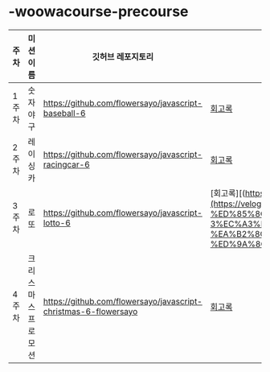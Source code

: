 # -woowacourse-precourse

| 주차 | 미션 이름 | 깃허브 레포지토리 | 회고록 |
| ---- |----------|-------------------|--------|
| 1주차 | 숫자 야구 | https://github.com/flowersayo/javascript-baseball-6 | [회고록](https://velog.io/@flowersayo/%EC%9A%B0%EC%95%84%ED%95%9C-%ED%85%8C%ED%81%AC%EC%BD%94%EC%8A%A4-%ED%94%84%EB%A6%AC%EC%BD%94%EC%8A%A4-1%EC%A3%BC%EC%B0%A8-%ED%9A%8C%EA%B3%A0) |
| 2주차 | 레이싱카 | https://github.com/flowersayo/javascript-racingcar-6 | [회고록](https://velog.io/@flowersayo/%EC%9A%B0%EC%95%84%ED%95%9C-%ED%85%8C%ED%81%AC%EC%BD%94%EC%8A%A4-2%EC%A3%BC%EC%B0%A8-%EC%9E%90%EB%8F%99%EC%B0%A8-%EA%B2%BD%EC%A3%BC-%EA%B2%8C%EC%9E%84-%ED%9A%8C%EA%B3%A0%EB%A1%9D) |
| 3주차 | 로또 | https://github.com/flowersayo/javascript-lotto-6 | [회고록][(https://your-blog.com/retrospective-3](https://velog.io/@flowersayo/%EC%9A%B0%EC%95%84%ED%95%9C-%ED%85%8C%ED%81%AC%EC%BD%94%EC%8A%A4-3%EC%A3%BC%EC%B0%A8-%EB%A1%9C%EB%98%90-%EA%B2%8C%EC%9E%84-%ED%9A%8C%EA%B3%A0%EB%A1%9D)) |
| 4주차 | 크리스마스 프로모션 | https://github.com/flowersayo/javascript-christmas-6-flowersayo | [회고록]()

